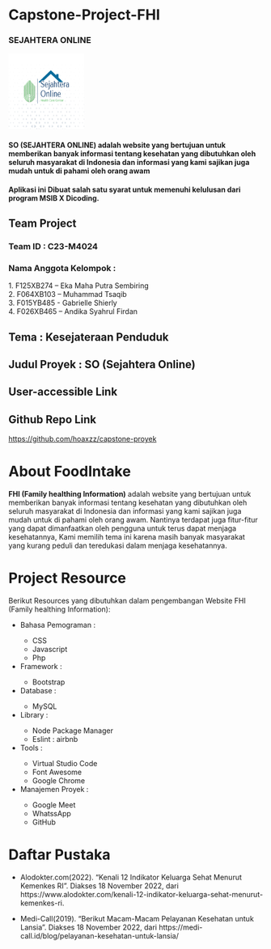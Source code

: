 # Capstone-Project-FHI
<h3>SEJAHTERA ONLINE </h3>
<img src="./public/asset/img/logo.jpg" alt="Logo" width="150" height="150">
<h4>SO (SEJAHTERA ONLINE) adalah website yang bertujuan untuk memberikan banyak informasi tentang kesehatan yang dibutuhkan oleh seluruh masyarakat di Indonesia dan informasi yang kami sajikan juga mudah untuk di pahami oleh orang awam<h4>

<p> Aplikasi ini Dibuat salah satu syarat untuk memenuhi kelulusan dari program MSIB X Dicoding.

## Team Project
<h3>Team ID : C23-M4024</h3>
<h3>Nama Anggota Kelompok : </h3>
1.    F125XB274 – Eka Maha Putra Sembiring <br>
2.    F064XB103 – Muhammad Tsaqib<br>
3.  	F015YB485 - Gabrielle Shierly <br>
4.   F026XB465 – Andika Syahrul Firdan <br>
  
## Tema : Kesejateraan Penduduk
 
## Judul Proyek : SO (Sejahtera Online)

## User-accessible Link

## Github Repo Link
https://github.com/hoaxzz/capstone-proyek

# About FoodIntake
**FHI (Family healthing Information)** adalah website yang bertujuan untuk memberikan banyak informasi tentang kesehatan yang dibutuhkan oleh seluruh masyarakat di Indonesia dan informasi yang kami sajikan juga mudah untuk di pahami oleh orang awam. Nantinya terdapat juga fitur-fitur yang dapat dimanfaatkan oleh pengguna untuk terus dapat menjaga kesehatannya, Kami memilih tema ini karena masih banyak masyarakat yang kurang peduli dan teredukasi dalam menjaga kesehatannya.

# Project Resource

Berikut Resources yang dibutuhkan dalam pengembangan Website FHI (Family healthing Information):
<ul>
  <li>Bahasa Pemograman :</li>
    <ul>
      <li>CSS</li>
      <li>Javascript</li>
      <li>Php</li>
    </ul>
  <li>Framework :</li>
    <ul>
      <li>Bootstrap</li>
    </ul>
  <li>Database :</li>
    <ul>
      <li>MySQL</li>
    </ul>
  <li>Library :</li>
    <ul>
      <li>Node Package Manager</li>
      <li>Eslint : airbnb</li>
    </ul>
  <li>Tools :</li>
    <ul>
      <li>Virtual Studio Code</li>
      <li>Font Awesome</li>
      <li>Google Chrome</li>
    </ul>
  <li>Manajemen Proyek :</li>
    <ul>
      <li>Google Meet</li>
      <li>WhatssApp</li>
      <li>GitHub</li>
    </ul>
</ul>

# Daftar Pustaka
<ul>
  <li><p>Alodokter.com(2022). “Kenali 12 Indikator Keluarga Sehat Menurut Kemenkes RI”. Diakses 18 November 2022, dari https://www.alodokter.com/kenali-12-indikator-keluarga-sehat-menurut-kemenkes-ri.</p></li>
  <li><p>Medi-Call(2019). “Berikut Macam-Macam Pelayanan Kesehatan untuk Lansia”. Diakses 18 November 2022, dari https://medi-call.id/blog/pelayanan-kesehatan-untuk-lansia/</p></li>
</ul>
